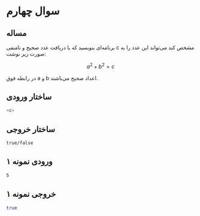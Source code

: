 # سوال چهارم
## مساله

برنامه‌ای بنویسید که با دریافت عدد صحیح و نامنفی c مشخص کند می‌تواند این عدد را به صورت زیر نوشت:

$$
a^2+b^2=c
$$

در رابطه فوق a و b اعداد صحیح می‌باشند.

## ساختار ورودی

```sh
<c>
```

## ساختار خروجی

```sh
true/false
```

## ورودی نمونه ۱

```sh
5
```

## خروجی نمونه ۱

```sh
true
```
